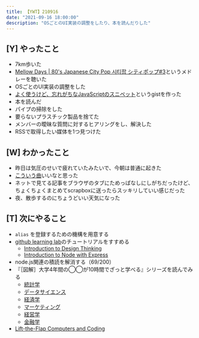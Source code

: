 ```yaml
---
title: 【YWT】210916
date: "2021-09-16 18:00:00"
description: "OSごとのUI実装の調整をしたり、本を読んだりした"
---
```


## [Y] やったこと

- 7km歩いた
- [Mellow Days | 80's Japanese City Pop 시티팝 シティポップ#3](https://www.youtube.com/watch?v=p6H54g875T4)というメドレーを聴いた
- OSごとのUI実装の調整をした
- [よく使うけど、忘れがちなJavaScriptのスニペット](https://gist.github.com/LeeDDHH/4cb8a49aa853a3779105c2ec67f543bc)というgistを作った
- 本を読んだ
- パイプの掃除をした
- 要らないプラスチック製品を捨てた
- メンバーの曖昧な質問に対するヒアリングをし、解決した
- RSSで取得したい媒体を1つ見つけた

## [W] わかったこと

- 昨日は気圧のせいで疲れていたみたいで、今朝は普通に起きた
- [こういう曲](https://www.youtube.com/watch?v=p6H54g875T4)いいなと思った
- ネットで見てる記事をブラウザのタブにためっぱなしにしがちだったけど、ちょくちょくまとめてscrapboxに送ったらスッキリしていい感じだった
- 夜、散歩するのにちょうどいい天気になった

## [T] 次にやること

- `alias` を登録するための機構を用意する
- [github learning lab](https://lab.github.com/githubtraining)のチュートリアルをすすめる
  - [Introduction to Design Thinking](https://lab.github.com/githubtraining/introduction-to-design-thinking)
  - [Introduction to Node with Express](https://lab.github.com/everydeveloper/introduction-to-node-with-express)
- node.js関連の積読を解消する（69/200）
- 『［図解］大学4年間の◯◯が10時間でざっと学べる』シリーズを読んでみる
  - [統計学](https://www.amazon.co.jp/dp/B07PXB4NN9)
  - [データサイエンス](https://www.amazon.co.jp/dp/B07XNW3TQM)
  - [経済学](https://www.amazon.co.jp/dp/B01KNLFHH6)
  - [マーケティング](https://www.amazon.co.jp/dp/B07BNC2SV3)
  - [経営学](https://www.amazon.co.jp/dp/B071SKDF3L)
  - [金融学](https://www.amazon.co.jp/dp/B07BB6Z7FW)
- [Lift-the-Flap Computers and Coding](https://www.amazon.co.jp/dp/1409591514)

<!-- https://twitter.com/camomile_cafe/status/1438465355697905674?s=20 -->

